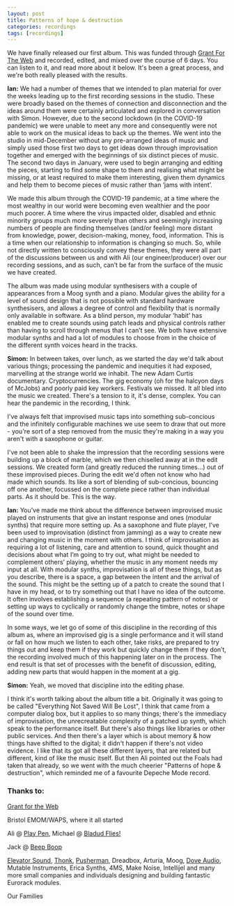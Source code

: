 ```yaml
---
layout: post
title: Patterns of hope & destruction
categories: recordings
tags: [recordings]
---
```

We have finally released our first album. This was funded through [Grant For The Web][gftw] and recorded, edited, and mixed over the course of 6 days. You can listen to it, and read more about it below. It's been a great process, and we're both really pleased with the results.

<script src="https://www.audiotarky.com/$/embed.js" size="large" url="https://www.audiotarky.com/$/artists/anechoics/patterns-of-hope-destruction/"></script>


**Ian:** We had a number of themes that we intended to plan material for over the weeks leading up to the first recording sessions in the studio. These were broadly based on the themes of connection and disconnection and the ideas around them were certainly articulated and explored in conversation with Simon. However, due to the second lockdown (in the COVID-19 pandemic) we were unable to meet any more and consequently were not able to work on the musical ideas to back up the themes. We went into the studio in mid-December without any pre-arranged ideas of music and simply used those first two days to get ideas down through improvisation together and emerged with the beginnings of six distinct pieces of music. The second two days in January, were used to begin arranging and editing the pieces, starting to find some shape to them and realising what might be missing, or at least required to make them interesting, given them dynamics and help them to become pieces of music rather than ‘jams with intent’.

We made this album through the COVID-19 pandemic, at a time where the most wealthy in our world were becoming even wealthier and the poor much poorer. A time where the virus impacted older, disabled and ethnic minority groups much more severely than others and seemingly increasing numbers of people are finding themselves (and/or feeling) more distant from knowledge, power, decision-making, money, food, information. This is a time when our relationship to information is changing so much.  So, while not directly written to consciously convey these themes, they were all part of the discussions between us and with Ali (our engineer/producer) over our recording sessions, and as such, can’t be far from the surface of the music we have created.

The album was made using modular synthesisers with a couple of appearances from a Moog synth and a piano. Modular gives the ability for a level of sound design that is not possible with standard hardware synthesisers, and allows a degree of control and flexibility that is normally only available in software. As a blind person, my modular ‘habit’ has enabled me to create sounds using patch leads and physical controls rather than having to scroll through menus that I can’t see. We both have extensive modular synths and had a lot of modules to choose from in the choice of the different synth voices heard in the tracks.

**Simon:** In between takes, over lunch, as we started the day we'd talk about various things; processing the pandemic and inequities it had exposed, marvelling at the strange world we inhabit. The new Adam Curtis documentary. Cryptocurrencies. The gig economy (oh for the halcyon days of McJobs) and poorly paid key workers. Festivals we missed. It all bled into the music we created. There's a tension to it, it's dense, complex. You can hear the pandemic in the recording, I think.

I've always felt that improvised music taps into something sub-concious and the infinitely configurable machines we use seem to draw that out more - you're sort of a step removed from the music they're making in a way you aren't with a saxophone or guitar.

I've not been able to shake the impression that the recording sessions were building up a block of marble, which we then chiselled away at in the edit sessions. We created form (and greatly reduced the running times...) out of these improvised pieces. During the edit we'd often not know who had made which sounds. Its like a sort of blending of sub-concious, bouncing off one another, focussed on the complete piece rather than individual parts. As it should be. This is the way.

**Ian:**
You’ve made me think about the difference between improvised music played on instruments that give an instant response and ones (modular synths) that require more setting up. As a saxophone and flute player, I’ve been used to improvisation (distinct from jamming) as a way to create new and changing music in the moment with others. I think of improvisation as requiring a lot of listening, care and attention to sound, quick thought and decisions about what I’m going to try out, what might be needed to complement others’ playing, whether the music in any moment needs my input at all. With modular synths, improvisation is all of these things, but as you describe, there is a space, a gap between the intent and the arrival of the sound. This might be the setting up of a patch to create the sound that I have in my head, or to try something out that I have no idea of the outcome. It often involves establishing a sequence (a repeating pattern of notes) or setting up ways to cyclically or randomly change the timbre, notes or shape of the sound over time.

In some ways, we let go of some of this discipline in the recording of this album as, where an  improvised gig is a single performance and it will stand or fall on how much we listen to each other, take risks, are prepared to try things out and keep them if they work but quickly change them if they don’t, the recording involved much of this happening later on in the process. The end result is that set of processes with the benefit of discussion, editing, adding new parts that would happen in the moment at a gig.

**Simon:** Yeah, we moved that discipline into the editing phase.

I think it's worth talking about the album title a bit. Originally it was going to be called "Everything Not Saved Will Be Lost", I think that came from a computer dialog box, but it applies to so many things; there's the immediacy of improvisation, the unrecreatable complexity of a patched up synth, which speak to the performance itself. But there's also things like libraries or other public services. And then there's a layer which is about memory & how things have shifted to the digital; it didn't happen if there's not video evidence. I like that its got all these different layers, that are related but different, kind of like the music itself. But then Ali pointed out the Foals had taken that already, so we went with the much cheerier "Patterns of hope & destruction", which reminded me of a favourite Depeche Mode record.

### Thanks to:
[Grant for the Web](https://grantfortheweb.org/)

Bristol EMOM/WAPS, where it all started

Ali @ [Play Pen](https://www.alichant.com/studio), Michael @ [Bladud Flies!](http://bladudflies.com/)

Jack @ [Beep Boop](https://www.facebook.com/beepboopbristol/)

[Elevator Sound](https://elevatorsound.com/), [Thonk](https://www.thonk.co.uk/), [Pusherman](https://pushermanproductions.com), Dreadbox, Arturia, Moog, [Dove Audio](https://dove-audio.com/), Mutable Instruments, Erica Synths, 4MS, Make Noise, Intellijel and many more small companies and individuals designing and building fantastic Eurorack modules.

Our Families

[gftw]: https://www.grantfortheweb.org/

